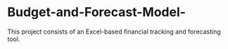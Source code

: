 # Budget-and-Forecast-Model-
This project consists of an Excel-based financial tracking and forecasting tool.
